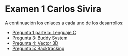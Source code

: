 # Examen 1 Carlos Sivira

A continuación los enlaces a cada uno de los desarrollos:

* [Pregunta 1 parte b: Lenguaje C](c/readme.md)
* [Pregunta 3: Buddy System](python/BuddySystem/readme.md)
* [Pregunta 4: Vector 3D](cplusplus/src/vector3D.cpp)
* [Pregunta 5: Backtracking](python/Bootstraping/readme.md)